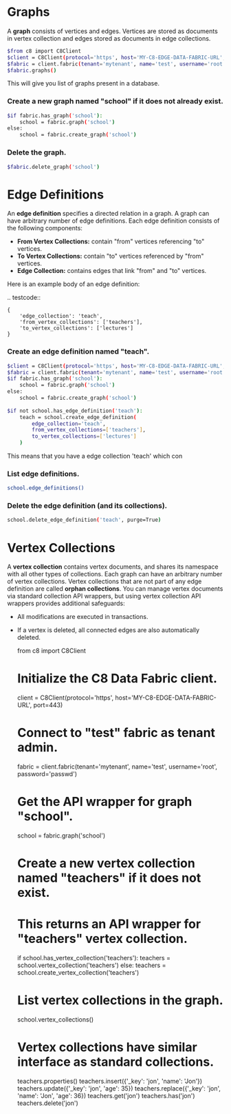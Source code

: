 Graphs
======

A **graph** consists of vertices and edges. Vertices are stored as documents in vertex collection and edges stored as documents in edge collections.

```bash
$from c8 import C8Client
$client = C8Client(protocol='https', host='MY-C8-EDGE-DATA-FABRIC-URL', port=443)
$fabric = client.fabric(tenant='mytenant', name='test', username='root', password='passwd')
$fabric.graphs()
```
This will give you list of graphs present in a database.

### Create a new graph named "school" if it does not already exist.
```bash
$if fabric.has_graph('school'):
    school = fabric.graph('school')
else:
    school = fabric.create_graph('school')
```

### Delete the graph.
```bash
$fabric.delete_graph('school')

```

Edge Definitions
================

An **edge definition** specifies a directed relation in a graph. A graph can
have arbitrary number of edge definitions. Each edge definition consists of the
following components:

* **From Vertex Collections:** contain "from" vertices referencing "to" vertices.
* **To Vertex Collections:** contain "to" vertices referenced by "from" vertices.
* **Edge Collection:** contains edges that link "from" and "to" vertices.

Here is an example body of an edge definition:

.. testcode::

    {
        'edge_collection': 'teach',
        'from_vertex_collections': ['teachers'],
        'to_vertex_collections': ['lectures']
    }

### Create an edge definition named "teach".
```bash
$client = C8Client(protocol='https', host='MY-C8-EDGE-DATA-FABRIC-URL', port=443)
$fabric = client.fabric(tenant='mytenant', name='test', username='root', password='passwd')
$if fabric.has_graph('school'):
    school = fabric.graph('school')
else:
    school = fabric.create_graph('school')
     
$if not school.has_edge_definition('teach'):
    teach = school.create_edge_definition(
        edge_collection='teach',
        from_vertex_collections=['teachers'],
        to_vertex_collections=['lectures']
    )
```
This means that you have a edge collection 'teach' which con

### List edge definitions.
```bash
school.edge_definitions()
```

### Delete the edge definition (and its collections).
```bash
school.delete_edge_definition('teach', purge=True)
```


Vertex Collections
==================

A **vertex collection** contains vertex documents, and shares its namespace
with all other types of collections. Each graph can have an arbitrary number of
vertex collections. Vertex collections that are not part of any edge definition
are called **orphan collections**. You can manage vertex documents via standard
collection API wrappers, but using vertex collection API wrappers provides
additional safeguards:

* All modifications are executed in transactions.
* If a vertex is deleted, all connected edges are also automatically deleted.


    from c8 import C8Client

    # Initialize the C8 Data Fabric client.
    client = C8Client(protocol='https', host='MY-C8-EDGE-DATA-FABRIC-URL', port=443)

    # Connect to "test" fabric as tenant admin.
    fabric = client.fabric(tenant='mytenant', name='test', username='root', password='passwd')

    # Get the API wrapper for graph "school".
    school = fabric.graph('school')

    # Create a new vertex collection named "teachers" if it does not exist.
    # This returns an API wrapper for "teachers" vertex collection.
    if school.has_vertex_collection('teachers'):
        teachers = school.vertex_collection('teachers')
    else:
        teachers = school.create_vertex_collection('teachers')

    # List vertex collections in the graph.
    school.vertex_collections()

    # Vertex collections have similar interface as standard collections.
    teachers.properties()
    teachers.insert({'_key': 'jon', 'name': 'Jon'})
    teachers.update({'_key': 'jon', 'age': 35})
    teachers.replace({'_key': 'jon', 'name': 'Jon', 'age': 36})
    teachers.get('jon')
    teachers.has('jon')
    teachers.delete('jon')